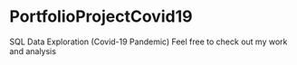 # PortfolioProjectCovid19
SQL Data Exploration (Covid-19 Pandemic)
 Feel free to check out my work and analysis
